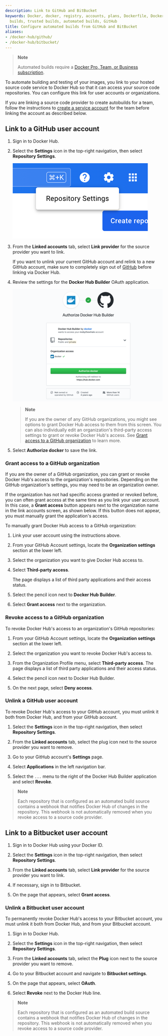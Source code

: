 ```yaml
---
description: Link to GitHub and BitBucket
keywords: Docker, docker, registry, accounts, plans, Dockerfile, Docker Hub, trusted,
  builds, trusted builds, automated builds, GitHub
title: Configure automated builds from GitHub and BitBucket
aliases:
- /docker-hub/github/
- /docker-hub/bitbucket/
---
```


> **Note**
>
> Automated builds require a
> [Docker Pro, Team, or Business subscription](../../subscription/index.md).

To automate building and testing of your images, you link to your hosted source
code service to Docker Hub so that it can access your source code
repositories. You can configure this link for user accounts or
organizations.

If you are linking a source code provider to create autobuilds for a team, follow the instructions to [create a service account](index.md#service-users-for-team-autobuilds) for the team before linking the account as described below.

## Link to a GitHub user account

1. Sign in to Docker Hub.

2. Select the **Settings** icon in the top-right navigation, then select **Repository Settings**.

    ![Repository settings menu](../images/docker-hub-repo-settings-menu.png)


3. From the **Linked accounts** tab, select **Link provider** for the source provider you want to link.

    If you want to unlink your current GitHub account and relink to a new GitHub account, make sure to completely sign out of [GitHub](https://github.com/) before linking via Docker Hub.


4. Review the settings for the **Docker Hub Builder** OAuth application.

    ![Granting access to GitHub account](images/authorize-builder.png)

    >**Note**
    >
    > If you are the owner of any GitHub organizations, you might see
    options to grant Docker Hub access to them from this screen. You can also
    individually edit an organization's third-party access settings to grant or
    revoke Docker Hub's access. See
    [Grant access to a GitHub organization](link-source.md#grant-access-to-a-github-organization)
    to learn more.

5. Select **Authorize docker** to save the link.

### Grant access to a GitHub organization

If you are the owner of a GitHub organization, you can grant or revoke Docker
Hub's access to the organization's repositories. Depending on the GitHub
organization's settings, you may need to be an organization owner.

If the organization has not had specific access granted or revoked before, you
can often grant access at the same time as you link your user account. In this
case, a **Grant access** button appears next to the organization name in the
link accounts screen, as shown below. If this button does not appear, you must
manually grant the application's access.

To manually grant Docker Hub access to a GitHub organization:

1. Link your user account using the instructions above.

2. From your GitHub Account settings, locate the **Organization settings**
section at the lower left.

3. Select the organization you want to give Docker Hub access to.

4. Select **Third-party access**.

    The page displays a list of third party applications and their access
    status.

5. Select the pencil icon next to **Docker Hub Builder**.

6. Select **Grant access** next to the organization.

### Revoke access to a GitHub organization

To revoke Docker Hub's access to an organization's GitHub repositories:

1. From your GitHub Account settings, locate the **Organization settings** section at the lower left.

2. Select the organization you want to revoke Docker Hub's access to.

3. From the Organization Profile menu, select **Third-party access**.
    The page displays a list of third party applications and their access status.

4. Select the pencil icon next to Docker Hub Builder.

5. On the next page, select **Deny access**.

### Unlink a GitHub user account

To revoke Docker Hub's access to your GitHub account, you must unlink it both
from Docker Hub, and from your GitHub account.

1. Select the **Settings** icon in the top-right navigation, then select **Repository Settings**.

2. From the **Linked accounts** tab, select the plug icon next to the source provider you want to remove.

3. Go to your GitHub account's **Settings** page.

4. Select **Applications** in the left navigation bar.

5. Select the `...` menu to the right of the Docker Hub Builder application and select **Revoke**.

> **Note**
>
> Each repository that is configured as an automated build source
contains a webhook that notifies Docker Hub of changes in the repository.
This webhook is not automatically removed when you revoke access to a source
code provider.

## Link to a Bitbucket user account

1. Sign in to Docker Hub using your Docker ID.

2. Select the **Settings** icon in the top-right navigation, then select **Repository Settings**.

3. From the **Linked accounts** tab, select **Link provider** for the source provider you want to link.

4. If necessary, sign in to Bitbucket.

5. On the page that appears, select **Grant access**.


### Unlink a Bitbucket user account

To permanently revoke Docker Hub's access to your Bitbucket account, you must
unlink it both from Docker Hub, and from your Bitbucket account.

1. Sign in to Docker Hub.

2. Select the **Settings** icon in the top-right navigation, then select **Repository Settings**.

3. From the **Linked accounts** tab, select the **Plug** icon next to the source provider you want to remove.

4. Go to your Bitbucket account and navigate to **Bitbucket settings**.

5. On the page that appears, select **OAuth**.

6. Select **Revoke** next to the Docker Hub line.

> **Note**
>
> Each repository that is configured as an automated build source
contains a webhook that notifies Docker Hub of changes in the repository. This
webhook is not automatically removed when you revoke access to a source code
provider.

